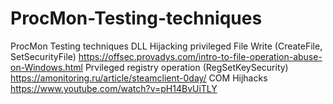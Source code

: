 # ProcMon-Testing-techniques
ProcMon Testing techniques
DLL Hijacking 
privileged File Write (CreateFile, SetSecurityFile) https://offsec.provadys.com/intro-to-file-operation-abuse-on-Windows.html
Prvileged registry  operation (RegSetKeySecurity) https://amonitoring.ru/article/steamclient-0day/
COM Hijhacks https://www.youtube.com/watch?v=pH14BvUiTLY
